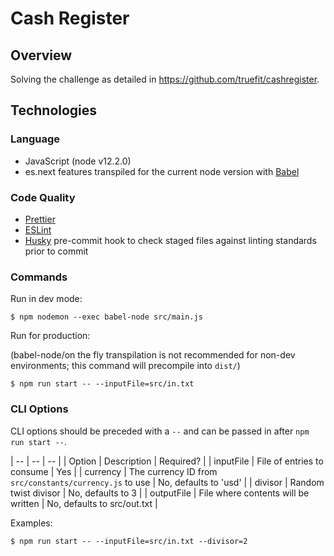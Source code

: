 # Cash Register

## Overview

Solving the challenge as detailed in https://github.com/truefit/cashregister.

## Technologies

### Language

-   JavaScript (node v12.2.0)
-   es.next features transpiled for the current node version with [Babel](https://babeljs.io/)

### Code Quality

-   [Prettier](https://prettier.io/)
-   [ESLint](https://eslint.org/)
-   [Husky](https://github.com/typicode/husky) pre-commit hook to check staged files against linting standards prior to commit

### Commands

Run in dev mode:

```
$ npm nodemon --exec babel-node src/main.js
```

Run for production:

(babel-node/on the fly transpilation is not recommended for non-dev environments; this command will precompile into `dist/`)

```
$ npm run start -- --inputFile=src/in.txt
```

### CLI Options

CLI options should be preceded with a `--` and can be passed in after `npm run start --`.

| -- | -- | -- |
| Option | Description | Required? |
| inputFile | File of entries to consume | Yes |
| currency | The currency ID from `src/constants/currency.js` to use | No, defaults to 'usd' |
| divisor | Random twist divisor | No, defaults to 3 |
| outputFile | File where contents will be written | No, defaults to src/out.txt |

Examples:

```
$ npm run start -- --inputFile=src/in.txt --divisor=2
```

